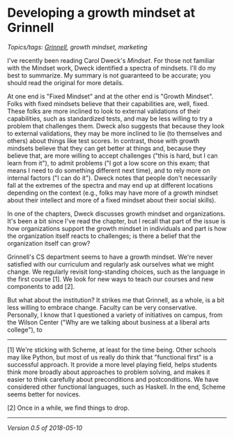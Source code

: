Developing a growth mindset at Grinnell
=======================================

*Topics/tags: [Grinnell](index-grinnell), growth mindset, marketing*

I've recently been reading Carol Dweck's _Mindset_.  For those not
familiar with the Mindset work, Dweck identified a spectra of mindsets.
I'll do my best to summarize.  My summary is not guaranteed to be
accurate; you should read the original for more details.

At one end is "Fixed Mindset" and at the other end is "Growth Mindset".
Folks with fixed mindsets believe that their capabilities are, well,
fixed.  These folks are more inclined to look to external validations of
their capabilities, such as standardized tests, and may be less willing
to try a problem that challenges them.  Dweck also suggests that because
they look to external validations, they may be more inclined to lie
(to themselves and others) about things like test scores.  In contrast,
those with growth mindsets believe that they can get better at things
and, because they believe that, are more willing to accept challenges
("this is hard, but I can learn from it"), to admit problems ("I got
a low score on this exam; that means I need to do something different
next time), and to rely more on internal factors ("I can do it").
Dweck notes that people don't necessarily fall at the extremes of the
spectra and may end up at different locations depending on the context
(e.g., folks may have more of a growth mindset about their intellect
and more of a fixed mindset about their social skills).

In one of the chapters, Dweck discusses growth mindset and organizations.
It's been a bit since I've read the chapter, but I recall that part of
the issue is how organizations support the growth mindset in individuals
and part is how the organization itself reacts to challenges; is there a
belief that the organization itself can grow?

Grinnell's CS department seems to have a growth mindset.  We're never
satisfied with our curriculum and regularly ask ourselves what we might
change.  We regularly revisit long-standing choices, such as the language
in the first course [1].  We look for new ways to teach our courses
and new components to add [2].

But what about the institution?  It strikes me that Grinnell, as a whole,
is a bit less willing to embrace change.  Faculty can be very conservative.
Personally, I know that I questioned a variety of initiatives on campus,
from the Wilson Center ("Why are we talking about business at a liberal
arts college"), to 

---

[1] We're sticking with Scheme, at least for the time being.  Other
schools may like Python, but most of us really do think that "functional
first" is a successful approach.  It provide a more level playing field,
helps students think more broadly about approaches to problem solving, and
makes it easier to think carefully about preconditions and postconditions.
We have considered other functional languages, such as Haskell.  In the
end, Scheme seems better for novices.

[2] Once in a while, we find things to drop.

---

*Version 0.5 of 2018-05-10*
